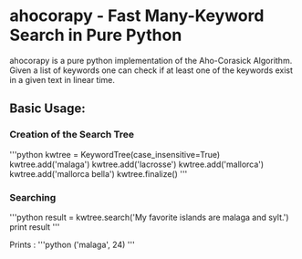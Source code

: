 # ahocorapy - Fast Many-Keyword Search in Pure Python

ahocorapy is a pure python implementation of the Aho-Corasick Algorithm.
Given a list of keywords one can check if at least one of the keywords exist in a given text in linear time.

## Basic Usage:

### Creation of the Search Tree

'''python
kwtree = KeywordTree(case_insensitive=True)
kwtree.add('malaga')
kwtree.add('lacrosse')
kwtree.add('mallorca')
kwtree.add('mallorca bella')
kwtree.finalize()
'''

### Searching

'''python
result = kwtree.search('My favorite islands are malaga and sylt.')
print result
'''

Prints :
'''python
('malaga', 24)
'''
